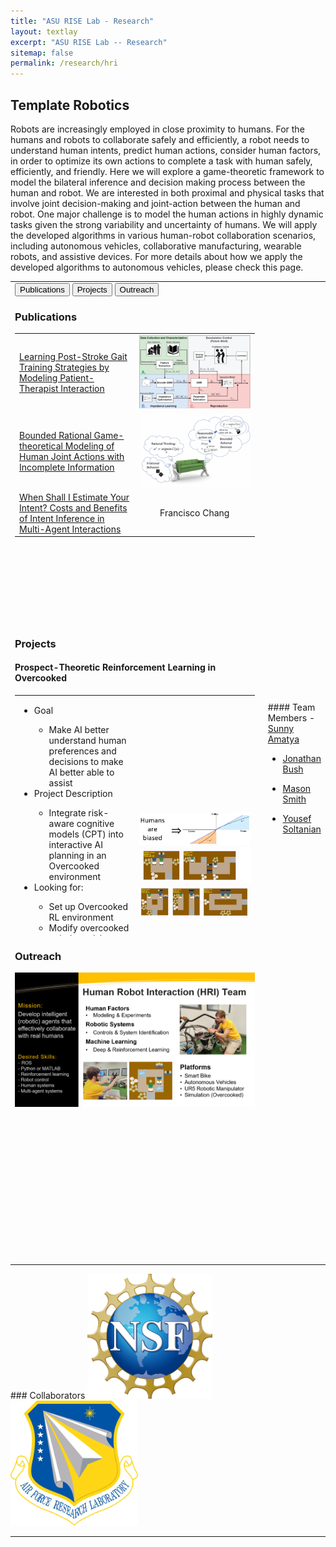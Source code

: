 ```yaml
---
title: "ASU RISE Lab - Research"
layout: textlay
excerpt: "ASU RISE Lab -- Research"
sitemap: false
permalink: /research/hri
---
```


<script>
function openCity(evt, cityName) {
  // Declare all variables
  var i, tabcontent, tablinks;

  // Get all elements with class="tabcontent" and hide them
  tabcontent = document.getElementsByClassName("tabcontent");
  for (i = 0; i < tabcontent.length; i++) {
    tabcontent[i].style.display = "none";
  }

  // Get all elements with class="tablinks" and remove the class "active"
  tablinks = document.getElementsByClassName("tablinks");
  for (i = 0; i < tablinks.length; i++) {
    tablinks[i].className = tablinks[i].className.replace(" active", "");
  }

  // Show the current tab, and add an "active" class to the button that opened the tab
  document.getElementById(cityName).style.display = "block";
  evt.currentTarget.className += " active";
}


</script>


## Template Robotics
Robots are increasingly employed in close proximity to humans. For the humans and robots to collaborate safely and efficiently, a robot needs to understand human intents, predict human actions, consider human factors, in order to optimize its own actions to complete a task with human safely, efficiently, and friendly. Here we will explore a game-theoretic framework to model the bilateral inference and decision making process between the human and robot. We are interested in both proximal and physical tasks that involve joint decision-making and joint-action between the human and robot. One major challenge is to model the human actions in highly dynamic tasks given the strong variability and uncertainty of humans. We will apply the developed algorithms in various human-robot collaboration scenarios, including autonomous vehicles, collaborative manufacturing, wearable robots, and assistive devices. For more details about how we apply the developed algorithms to autonomous vehicles, please check this page.

<table style="width:100%">
<tr>
<td style="width:80%">

<!-- Tab links -->
<div class="tab">
  <button class="tablinks" onclick="openCity(event, 'Publications')" id="defaultOpen">Publications</button>
  <button class="tablinks" onclick="openCity(event, 'Projects')">Projects</button>
  <button class="tablinks" onclick="openCity(event, 'Outreach')">Outreach</button>
</div>

<!-- Tab content -->
<div id="Publications" class="tabcontent" style="height:500px;">
  <h3>Publications</h3>
<table style="width:100%">
  <tr>
    <td width="50%"><a href="https://ieeexplore.ieee.org/abstract/document/10065388">Learning Post-Stroke Gait Training Strategies by Modeling Patient-Therapist Interaction</a></td>
    <td style="width:50%" style="text-align:center"><img src="/images/respic/hri/hri1.png" width="200px"></td>
  </tr>
  <tr>
    <td><a href="https://ieeexplore.ieee.org/abstract/document/9982108">Bounded Rational Game-theoretical Modeling of Human Joint Actions with Incomplete Information</a></td>
    <td style="text-align:center"><img src="/images/respic/hri/hri2.png" width="200px"></td>
  </tr>
  <tr>
    <td><a href="[https://ieeexplore.ieee.org/abstract/document/9982108](https://ieeexplore.ieee.org/abstract/document/9867155)">When Shall I Estimate Your Intent? Costs and Benefits of Intent Inference in Multi-Agent Interactions</a></td>
    <td style="text-align:center">Francisco Chang</td>
  </tr>
</table>
<!--
  <p><a href="https://ieeexplore.ieee.org/abstract/document/10065388">Learning Post-Stroke Gait Training Strategies by Modeling Patient-Therapist Interaction</a></p> <img src="/images/respic/hri/hri1.png" width="200px">
  <p><a href="https://ieeexplore.ieee.org/abstract/document/9982108">Bounded Rational Game-theoretical Modeling of Human Joint Actions with Incomplete Information</a></p> <img src="/images/respic/hri/hri2.png" width="200px">
  <p><a href="[https://ieeexplore.ieee.org/abstract/document/9982108](https://ieeexplore.ieee.org/abstract/document/9867155)">When Shall I Estimate Your Intent? Costs and Benefits of Intent Inference in Multi-Agent Interactions</a></p>
  -->
	
</div>

<div id="Projects" class="tabcontent" markdown="1" style="height:500px;overflow:scroll">
  <h3>Projects</h3>
  <h4>Prospect-Theoretic Reinforcement Learning in Overcooked</h4>
<!--
  - Goal
    - Make AI better understand human preferences and decisions to make AI better able to assist
  - Project Description
    - Integrate risk-aware cognitive models (CPT) into interactive AI planning in an Overcooked environment
  - Looking for:
    - Set up Overcooked RL environment
    - Modify overcooked to induce risk
    - Train standard baseline policies
    - Train discrete prospect-theoretic models
    - Estimate latent human parameters online
  -->
<table style="width:100%">
  <tr>
    <td> 
<ul> 
	<li>
		Goal
	</li>
	<ul>
		<li>
			Make AI better understand human preferences and decisions to make AI better able to assist
		</li>
	</ul>
 <li>
		Project Description
	</li>
 <ul>
		<li>
			Integrate risk-aware cognitive models (CPT) into interactive AI planning in an Overcooked environment
		</li>
 </ul>
 <li>
		Looking for:
	</li>
<ul>
		<li>
			Set up Overcooked RL environment
		</li>
	<li>
			Modify overcooked to induce risk
		</li>
	<li>
			Train standard baseline policies
		</li>
	<li>
			Train discrete prospect-theoretic models
		</li>
	<li>
			Estimate latent human parameters online
		</li>
</ul>
</ul>
    </td>
    <td markdown = "span" style="width:50%">
	    <img src="/images/respic/hri/hri3.PNG" width="300px"> <br>
	    <img src="/images/respic/hri/hri4.png" width="300px">
    </td>
  </tr>
</table>

 
  <h4>Game Theoretical Modeling of Physical Human-Robot Interactions </h4>
<table style="width:100%">
  <tr>
    <td> 
<ul> 
	<li>
		Goal
	</li>
	<ul>
		<li>
			Developing a game theoretical-based controller for physical human-robot interaction scenarios such as controlling assistive wearable robots 
		</li>
	</ul>
 <li>
		Project Description
	</li>
 <ul>
		<li>
			We are aiming to integrate incomplete information
	games With optimal control and reinforcement learning
to infer the human intent during HRI tasks and also model
the possible learning process of the human while interacting
with the robot

		</li>
 </ul>
 <li>
		Looking for:
	</li>
<ul>
		<li>
			Developing a framework for solving incomplete information
Multi-agent interactions.

		</li>
	<li>
			Modify overcooked to induce risk
		</li>
	<li>
			Applying the developed  framework to actual HRI scenarios and 
model the human learning process.

		</li>
	<li>
			Applying the results on the control of assistive wearable robots
To have a more compliant and robust controller

		</li>
</ul>
</ul>
    </td>
    <td markdown = "span" style="width:50%">
	    <img src="/images/respic/hri/hri5.png" width="300px">
    </td>
  </tr>
</table>
</div>

<div id="Outreach" class="tabcontent" style="height:500px;">
  <h3>Outreach</h3>
  <img src="/images/respic/hri/hri_outreach.png" width="100%">
</div>

<script>
document.getElementById("defaultOpen").click();
</script>

</td>
<td style="width:20%;padding-left:1em" markdown="1">
#### Team Members
- <a href="{{ site.url }}{{ site.baseurl }}/team">Sunny Amatya</a>

- <a href="{{ site.url }}{{ site.baseurl }}/team">Jonathan Bush</a>

- <a href="{{ site.url }}{{ site.baseurl }}/team">Mason Smith</a>

- <a href="{{ site.url }}{{ site.baseurl }}/team">Yousef Soltanian</a>

</td>
</tr>
</table>
### Collaborators
<img src="/images/NSF_logo.svg" alt="National Science Foundation" height="200px">
<img src="/images/Air_Force_Research_Laboratory.png" height="200px">

<hr>
